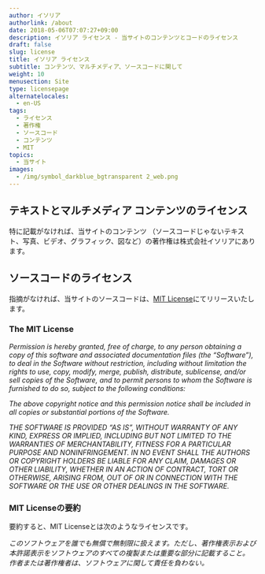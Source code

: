 ```yaml
---
author: イソリア
authorlink: /about
date: 2018-05-06T07:07:27+09:00
description: イソリア ライセンス - 当サイトのコンテンツとコードのライセンス
draft: false
slug: license
title: イソリア ライセンス
subtitle: コンテンツ、マルチメディア、ソースコードに関して
weight: 10
menusection: Site
type: licensepage
alternatelocales:
  - en-US
tags:
  - ライセンス
  - 著作権
  - ソースコード
  - コンテンツ
  - MIT
topics:
  - 当サイト
images:
  - /img/symbol_darkblue_bgtransparent 2_web.png
---
```


## テキストとマルチメディア コンテンツのライセンス

特に記載がなければ、当サイトのコンテンツ （ソースコードじゃないテキスト、写真、ビデオ、グラフィック、図など）の著作権は株式会社イソリアにあります。

## ソースコードのライセンス

指摘がなければ、当サイトのソースコードは、[MIT License](http://opensource.org/licenses/MIT)にてリリースいたします。

### The MIT License

<em>Permission is hereby granted, free of charge, to any person obtaining a copy of this software and associated documentation files (the “Software”), to deal in the Software without restriction, including without limitation the rights to use, copy, modify, merge, publish, distribute, sublicense, and/or sell copies of the Software, and to permit persons to whom the Software is furnished to do so, subject to the following conditions:

The above copyright notice and this permission notice shall be included in all copies or substantial portions of the Software.

THE SOFTWARE IS PROVIDED “AS IS”, WITHOUT WARRANTY OF ANY KIND, EXPRESS OR IMPLIED, INCLUDING BUT NOT LIMITED TO THE WARRANTIES OF MERCHANTABILITY, FITNESS FOR A PARTICULAR PURPOSE AND NONINFRINGEMENT. IN NO EVENT SHALL THE AUTHORS OR COPYRIGHT HOLDERS BE LIABLE FOR ANY CLAIM, DAMAGES OR OTHER LIABILITY, WHETHER IN AN ACTION OF CONTRACT, TORT OR OTHERWISE, ARISING FROM, OUT OF OR IN CONNECTION WITH THE SOFTWARE OR THE USE OR OTHER DEALINGS IN THE SOFTWARE.</em>

### MIT Licenseの要約

要約すると、MIT Licenseとは次のようなライセンスです。

<em>このソフトウェアを誰でも無償で無制限に扱えます。ただし、著作権表示および本許諾表示をソフトウェアのすべての複製または重要な部分に記載すること。
作者または著作権者は、ソフトウェアに関して責任を負わない。</em>
